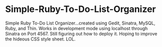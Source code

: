 # Simple-Ruby-To-Do-List-Organizer
Simple Ruby To-Do List Organizer...created using Gedit, Sinatra, MySQL, Ruby, and Thin.
Works in development mode using localhost through Sinatra on Port 4567. Still figuring out how to deploy it.
Hoping to improve the hideous CSS style sheet. LOL.
